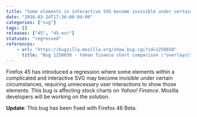 ```yaml
---
title: "Some elements in interactive SVG become invisible under certain conditions"
date: "2016-03-24T17:36:00-04:00"
categories: ["svg"]
tags: []
releases: ["45", "45-esr"]
statuses: "regressed"
references:
    - url: "https://bugzilla.mozilla.org/show_bug.cgi?id=1258650"
      title: "Bug 1258650 - Yahoo finance chart comparison \"overlays\" not displayed properly because of bad interaction with scaled clip and mask combo"
---
```

Firefox 45 has introduced a regression where some elements within a complicated and interactive SVG may become invisible under certain circumstances, requiring unnecessary user interactions to show those elements. This bug is affecting stock charts on *Yahoo! Finance*. Mozilla developers will be working on the solution.

**Update**: This bug has been fixed with Firefox 46 Beta.
